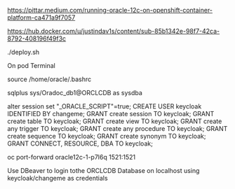 https://pittar.medium.com/running-oracle-12c-on-openshift-container-platform-ca471a9f7057

https://hub.docker.com/u/justindav1s/content/sub-85b1342e-98f7-42ca-8792-408196f49f3c

./deploy.sh


On pod Terminal

source /home/oracle/.bashrc

sqlplus sys/Oradoc_db1@ORCLCDB as sysdba

alter session set "_ORACLE_SCRIPT"=true;
CREATE USER keycloak IDENTIFIED BY changeme;
GRANT create session TO keycloak;
GRANT create table TO keycloak;
GRANT create view TO keycloak;
GRANT create any trigger TO keycloak;
GRANT create any procedure TO keycloak;
GRANT create sequence TO keycloak;
GRANT create synonym TO keycloak;
GRANT CONNECT, RESOURCE, DBA TO keycloak;

oc port-forward oracle12c-1-p7l6q 1521:1521

Use DBeaver to login tothe ORCLCDB Database on localhost using keycloak/changeme as credentials